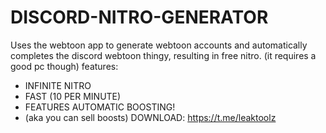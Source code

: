 # DISCORD-NITRO-GENERATOR
Uses the webtoon app to generate webtoon accounts and automatically completes the discord webtoon thingy, resulting in free nitro. (it requires a good pc though)
features:
* INFINITE NITRO
* FAST (10 PER MINUTE)
* FEATURES AUTOMATIC BOOSTING!
* (aka you can sell boosts)
DOWNLOAD: https://t.me/leaktoolz
